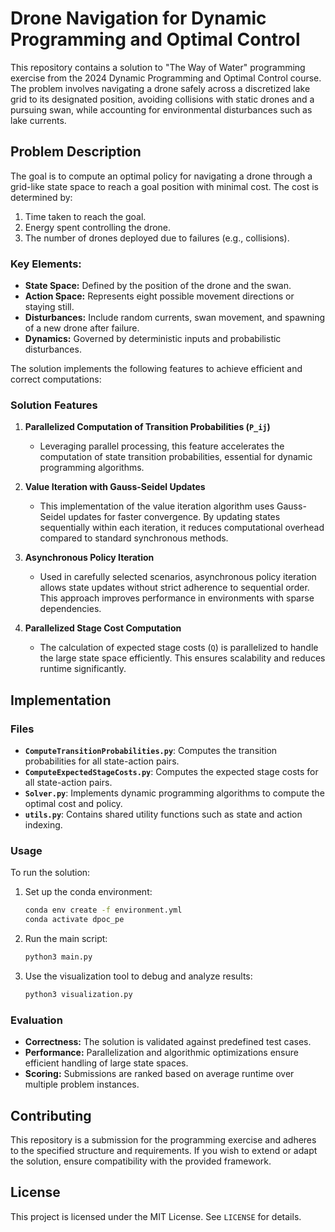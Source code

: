 # Drone Navigation for Dynamic Programming and Optimal Control

This repository contains a solution to "The Way of Water" programming exercise from the 2024 Dynamic Programming and Optimal Control course. The problem involves navigating a drone safely across a discretized lake grid to its designated position, avoiding collisions with static drones and a pursuing swan, while accounting for environmental disturbances such as lake currents.

## Problem Description

The goal is to compute an optimal policy for navigating a drone through a grid-like state space to reach a goal position with minimal cost. The cost is determined by:

1. Time taken to reach the goal.
2. Energy spent controlling the drone.
3. The number of drones deployed due to failures (e.g., collisions).

### Key Elements:

- **State Space:** Defined by the position of the drone and the swan.
- **Action Space:** Represents eight possible movement directions or staying still.
- **Disturbances:** Include random currents, swan movement, and spawning of a new drone after failure.
- **Dynamics:** Governed by deterministic inputs and probabilistic disturbances.

The solution implements the following features to achieve efficient and correct computations:

### Solution Features

1. **Parallelized Computation of Transition Probabilities (`P_ij`)**
   - Leveraging parallel processing, this feature accelerates the computation of state transition probabilities, essential for dynamic programming algorithms.

2. **Value Iteration with Gauss-Seidel Updates**
   - This implementation of the value iteration algorithm uses Gauss-Seidel updates for faster convergence. By updating states sequentially within each iteration, it reduces computational overhead compared to standard synchronous methods.

3. **Asynchronous Policy Iteration**
   - Used in carefully selected scenarios, asynchronous policy iteration allows state updates without strict adherence to sequential order. This approach improves performance in environments with sparse dependencies.

4. **Parallelized Stage Cost Computation**
   - The calculation of expected stage costs (`Q`) is parallelized to handle the large state space efficiently. This ensures scalability and reduces runtime significantly.

## Implementation

### Files

- **`ComputeTransitionProbabilities.py`**: Computes the transition probabilities for all state-action pairs.
- **`ComputeExpectedStageCosts.py`**: Computes the expected stage costs for all state-action pairs.
- **`Solver.py`**: Implements dynamic programming algorithms to compute the optimal cost and policy.
- **`utils.py`**: Contains shared utility functions such as state and action indexing.

### Usage

To run the solution:

1. Set up the conda environment:
   ```bash
   conda env create -f environment.yml
   conda activate dpoc_pe
   ```
2. Run the main script:
   ```bash
   python3 main.py
   ```
3. Use the visualization tool to debug and analyze results:
   ```bash
   python3 visualization.py
   ```

### Evaluation

- **Correctness:** The solution is validated against predefined test cases.
- **Performance:** Parallelization and algorithmic optimizations ensure efficient handling of large state spaces.
- **Scoring:** Submissions are ranked based on average runtime over multiple problem instances.

## Contributing

This repository is a submission for the programming exercise and adheres to the specified structure and requirements. If you wish to extend or adapt the solution, ensure compatibility with the provided framework.

## License

This project is licensed under the MIT License. See `LICENSE` for details.
